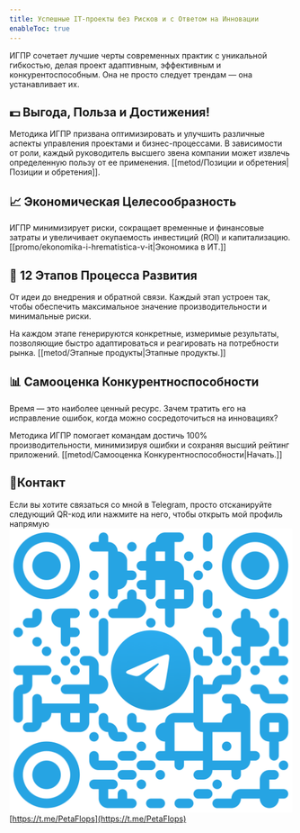 ```yaml
---
title: Успешные IT-проекты без Рисков и с Ответом на Инновации
enableToc: true
---
```

ИГПР сочетает лучшие черты современных практик с уникальной гибкостью, делая проект адаптивным, эффективным и конкурентоспособным. Она не просто следует трендам — она устанавливает их.

## 💵 Выгода, Польза и Достижения!
Методика ИГПР призвана оптимизировать и улучшить различные аспекты управления проектами и бизнес-процессами. В зависимости от роли, каждый руководитель высшего звена компании может извлечь определенную пользу от ее применения. [[metod/Позиции и обретения|Позиции и обретения]].

## 📈 Экономическая Целесообразность
ИГПР минимизирует риски, сокращает временные и финансовые затраты и увеличивает окупаемость инвестиций (ROI) и капитализацию. [[promo/ekonomika-i-hrematistica-v-it|Экономика в ИТ.]]

## 🔢 12 Этапов Процесса Развития
От идеи до внедрения и обратной связи. Каждый этап устроен так, чтобы обеспечить максимальное значение производительности и минимальные риски.

На каждом этапе генерируются конкретные, измеримые результаты, позволяющие быстро адаптироваться и реагировать на потребности рынка. [[metod/Этапные продукты|Этапные продукты.]]

## 📊 Самооценка Конкурентноспособности
Время — это наиболее ценный ресурс. Зачем тратить его на исправление ошибок, когда можно сосредоточиться на инновациях? 

Методика ИГПР помогает командам достичь 100% производительности, минимизируя ошибки и сохраняя высший рейтинг приложений. [[metod/Самооценка Конкурентноспособности|Начать.]]

## 📱Контакт

Если вы хотите связаться со мной в Telegram, просто отсканируйте следующий QR-код или нажмите на него, чтобы открыть мой профиль напрямую
[![Мой Telegram QR-код](contact/telegram_qrcode.png)](https://t.me/PetaFlops)
[https://t.me/PetaFlops](https://t.me/PetaFlops)

